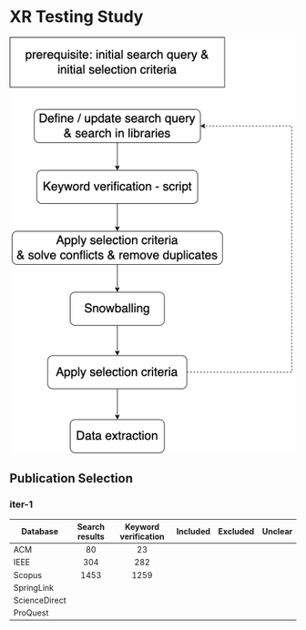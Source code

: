 # XR Testing Study

![Image](./flowchart.png)

## Publication Selection

### iter-1

| Database      | Search results | Keyword verification | Included | Excluded | Unclear |
| ------------- | :------------: | :------------------: | :------: | :------: | :-----: |
| ACM           |       80       |          23          |          |          |         |
| IEEE          |      304       |         282          |          |          |         |
| Scopus        |      1453      |         1259         |          |          |         |
| SpringLink    |                |                      |          |          |         |
| ScienceDirect |                |                      |          |          |         |
| ProQuest      |                |                      |          |          |         |

